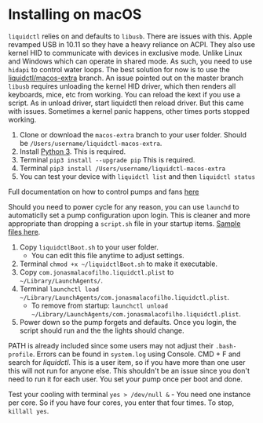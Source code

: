 # Installing on macOS

`liquidctl` relies on and defaults to `libusb`. There are issues with this. Apple revamped USB in 10.11 so they have a heavy reliance on ACPI. They also use kernel HID to communicate with devices in exclusive mode. Unlike Linux and Windows which can operate in shared mode. As such, you need to use `hidapi` to control water loops. The best solution for now is to use the [liquidctl/macos-extra](https://github.com/jonasmalacofilho/liquidctl/tree/macos-extra) branch. An issue pointed out on the master branch `libusb` requires unloading the kernel HID driver, which then renders all keyboards, mice, etc from working. You can reload the kext if you use a script. As in unload driver, start liquidctl then reload driver. But this came with issues. Sometimes a kernel panic happens, other times ports stopped working.

1. Clone or download the `macos-extra` branch to your user folder. Should be `/Users/username/liquidctl-macos-extra`.
2. Install [Python 3](https://www.python.org/downloads/release/python-372/). This is required.
3. Terminal `pip3 install --upgrade pip` This is required.
4. Terminal `pip3 install /Users/username/liquidctl-macos-extra`
5. You can test your device with `liquidctl list` and then `liquidctl status`

Full documentation on how to control pumps and fans [here](/docs/nzxt-kraken-x-3rd-generation.md#nzxt-kraken-x-3rd-generation)

Should you need to power cycle for any reason, you can use `launchd` to automaticlly set a pump configuration upon login. This is cleaner and more appropriate than dropping a `script.sh` file in your startup items. [Sample files here](https://github.com/icedterminal/ga-z270x-ug/tree/master/Post_Install/pump_control). 

1. Copy `liquidctlBoot.sh` to your user folder.
    * You can edit this file anytime to adjust settings.
2. Terminal `chmod +x ~/liquidctlBoot.sh` to make it executable.
3. Copy `com.jonasmalacofilho.liquidctl.plist` to `~/Library/LaunchAgents/`.
4. Terminal `launchctl load ~/Library/LaunchAgents/com.jonasmalacofilho.liquidctl.plist`.
    * To remove from startup: `launchctl unload ~/Library/LaunchAgents/com.jonasmalacofilho.liquidctl.plist`.
5. Power down so the pump forgets and defaults. Once you login, the script should run and the the lights should change.

PATH is already included since some users may not adjust their `.bash-profile`. Errors can be found in `system.log` using Console. CMD + F and search for *liquidctl*. This is a user item, so if you have more than one user this will not run for anyone else. This shouldn't be an issue since you don't need to run it for each user. You set your pump once per boot and done.

Test your cooling with terminal `yes > /dev/null &` - You need one instance per core. So if you have four cores, you enter that four times. To stop, `killall yes`.
